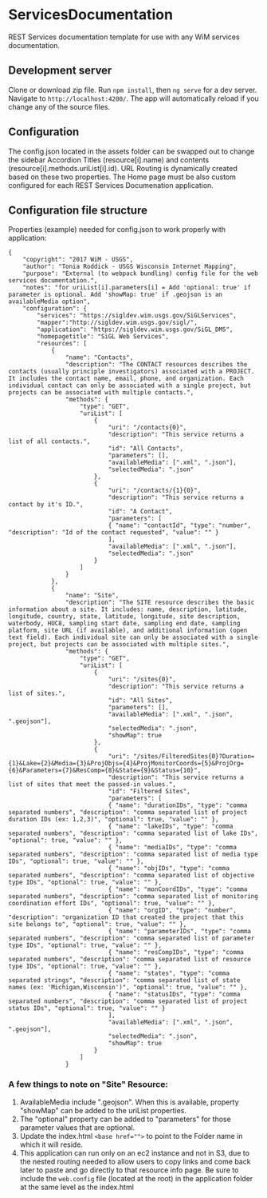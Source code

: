 # ServicesDocumentation

REST Services documentation template for use with any WiM services documentation.

## Development server

Clone or download zip file. Run `npm install`, then `ng serve` for a dev server. 
Navigate to `http://localhost:4200/`. The app will automatically reload if you change any of the source files.

## Configuration

The config.json located in the assets folder can be swapped out to change the sidebar Accordion Titles (resource[i].name) and contents (resource[i].methods.uriList[i].id). URL Routing is dynamically created based on these two properties. The Home page must be also custom configured for each REST Services Documenation application. 

## Configuration file structure
Properties (example) needed for config.json to work properly with application:
```
{
    "copyright": "2017 WiM - USGS",
    "author": "Tonia Roddick - USGS Wisconsin Internet Mapping", 
    "purpose": "External (to webpack bundling) config file for the web services documentation.",
    "notes": "for uriList[i].parameters[i] = Add 'optional: true' if parameter is optional. Add 'showMap: true' if .geojson is an availableMedia option",
    "configuration": {
        "services": "https://sigldev.wim.usgs.gov/SiGLServices",
        "mapper":"http://sigldev.wim.usgs.gov/sigl/",
        "application": "https://sigldev.wim.usgs.gov/SiGL_DMS",
        "homepagetitle": "SiGL Web Services",
        "resources": [
            {            
                "name": "Contacts",
                "description": "The CONTACT resources describes the contacts (usually principle investigators) associated with a PROJECT. It includes the contact name, email, phone, and organization. Each individual contact can only be associated with a single project, but projects can be associated with multiple contacts.",
                "methods": {
                    "type": "GET",
                    "uriList": [
                        {
                            "uri": "/contacts{0}",
                            "description": "This service returns a list of all contacts.",
                            "id": "All Contacts",
                            "parameters": [],
                            "availableMedia": [".xml", ".json"],
                            "selectedMedia": ".json"
                        },
                        {
                            "uri": "/contacts/{1}{0}",
                            "description": "This service returns a contact by it's ID.",
                            "id": "A Contact",
                            "parameters": [
                            { "name": "contactId", "type": "number", "description": "Id of the contact requested", "value": "" }
                            ],
                            "availableMedia": [".xml", ".json"],
                            "selectedMedia": ".json"
                        }
                    ]
                }
            },
            {
                "name": "Site",
                "description": "The SITE resource describes the basic information about a site. It includes: name, description, latitude, longitude, country, state, latitude, longitude, site description, waterbody, HUC8, sampling start date, sampling end date, sampling platform, site URL (if available), and additional information (open text field). Each individual site can only be associated with a single project, but projects can be associated with multiple sites.",
                "methods": {
                    "type": "GET",
                    "uriList": [
                        {
                            "uri": "/sites{0}",
                            "description": "This service returns a list of sites.",
                            "id": "All Sites",
                            "parameters": [],
                            "availableMedia": [".xml", ".json", ".geojson"],
                            "selectedMedia": ".json",
                            "showMap": true
                        },
                        {
                            "uri": "/sites/FilteredSites{0}?Duration={1}&Lake={2}&Media={3}&ProjObjs={4}&ProjMonitorCoords={5}&ProjOrg={6}&Parameters={7}&ResComp={8}&State={9}&Status={10}",
                            "description": "This service returns a list of sites that meet the passed-in values.",
                            "id": "Filtered Sites",
                            "parameters": [
                            { "name": "durationIDs", "type": "comma separated numbers", "description": "comma separated list of project duration IDs (ex: 1,2,3)", "optional": true, "value": "" },
                            { "name": "lakeIDs", "type": "comma separated numbers", "description": "comma separated list of lake IDs", "optional": true, "value": "" },
                            { "name": "mediaIDs", "type": "comma separated numbers", "description": "comma separated list of media type IDs", "optional": true, "value": "" },
                            { "name": "objIDs", "type": "comma separated numbers", "description": "comma separated list of objective type IDs", "optional": true, "value": "" },
                            { "name": "monCoordIDs", "type": "comma separated numbers", "description": "comma separated list of monitoring coordination effort IDs", "optional": true, "value": "" },
                            { "name": "orgID", "type": "number", "description": "organization ID that created the project that this site belongs to", "optional": true, "value": "" },
                            { "name": "parameterIDs", "type": "comma separated numbers", "description": "comma separated list of parameter type IDs", "optional": true, "value": "" },
                            { "name": "resCompIDs", "type": "comma separated numbers", "description": "comma separated list of resource type IDs", "optional": true, "value": "" },
                            { "name": "states", "type": "comma separated strings", "description": "comma separated list of state names (ex: 'Michigan,Wisconsin')", "optional": true, "value": "" },
                            { "name": "statusIDs", "type": "comma separated numbers", "description": "comma separated list of project status IDs", "optional": true, "value": "" }
                            ],
                            "availableMedia": [".xml", ".json", ".geojson"],
                            "selectedMedia": ".json",
                            "showMap": true
                        }
                    ]
                }

```
### A few things to note on "Site" Resource: 
1. AvailableMedia include ".geojson". When this is available, property "showMap" can be added to the uriList properties. 
2. The "optional" property can be added to "parameters" for those parameter values that are optional.
3. Update the index.html `<base href="">` to point to the Folder name in which it will reside.
4. This application can run only on an ec2 instance and not in S3, due to the nested routing needed to allow users to copy links and come back later to paste and go directly to that resource info page. Be sure to include the `web.config` file (located at the root) in the application folder at the same level as the index.html
